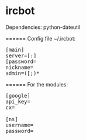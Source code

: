 ircbot
======
Dependencies:
python-dateutil

======
Config file ~/.ircbot:

<pre>
[main]
server=<host>[:<port>]
[password=<password]
channel=#<channel>
nickname=<nickname>
admin=<admin>([;<other_admin>)*
</pre>

======
For the modules:
<pre>
[google]
api_key=
cx=

[ns]
username=
password=
</pre>
